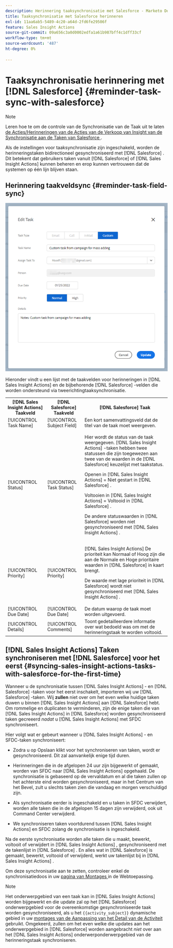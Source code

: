 ```yaml
---
description: Herinnering taaksynchronisatie met Salesforce - Marketo Docs - Productdocumentatie
title: Taaksynchronisatie met Salesforce herinneren
exl-id: 11aa6ab5-5489-4c20-a64d-2fd6fe29506f
feature: Sales Insight Actions
source-git-commit: 09a656c3a0d0002edfa1a61b987bff4c1dff33cf
workflow-type: tm+mt
source-wordcount: '487'
ht-degree: 0%

---
```


# Taaksynchronisatie herinnering met [!DNL Salesforce] {#reminder-task-sync-with-salesforce}

>[!NOTE]
>
>Leren hoe te om de controle van de Synchronisatie van de Taak uit te laten [ de Acties/Herinneringen van de Acties van de Verkoop van Insight van de Synchronisatie aan de Taken van Salesforce ](/help/marketo/product-docs/marketo-sales-insight/actions/crm/salesforce-integration/sync-sales-activities-to-salesforce.md#sync-sales-insight-actions-tasks-reminders-to-salesforce-tasks).

Als de instellingen voor taaksynchronisatie zijn ingeschakeld, worden de herinneringstaken bidirectioneel gesynchroniseerd met [!DNL Salesforce] . Dit betekent dat gebruikers taken vanuit [!DNL Salesforce] of [!DNL Sales Insight Actions] kunnen beheren en erop kunnen vertrouwen dat de systemen op één lijn blijven staan.

## Herinnering taakveldsync {#reminder-task-field-sync}

![](assets/reminder-task-sync-with-salesforce-1.png)

Hieronder vindt u een lijst met de taakvelden voor herinneringen in [!DNL Sales Insight Actions] en de bijbehorende [!DNL Salesforce] -velden die worden ondersteund via tweerichtingtaaksynchronisatie.

<table>
 <tr>
  <th>[!DNL Sales Insight Actions] Taakveld</th>
  <th>[!DNL Salesforce] Taakveld</th>
  <th>[!DNL Salesforce] Taak</th>
 </tr>
 <tr>
  <td>[!UICONTROL Task Name]</td>
  <td>[!UICONTROL Subject Field]</td>
  <td>Een kort samenvattingsveld dat de titel van de taak moet weergeven.</td>
 </tr>
 <tr>
  <td>[!UICONTROL Status]</td>
  <td>[!UICONTROL Task Status]</td>
  <td><p>Hier wordt de status van de taak weergegeven. [!DNL Sales Insight Actions] -taken hebben twee statussen die zijn toegewezen aan twee van de waarden in de [!DNL Salesforce] keuzelijst met taakstatus.</p>
  <p>Openen in [!DNL Sales Insight Actions] = Niet gestart in [!DNL Salesforce] .</p>
  <p>Voltooien in [!DNL Sales Insight Actions] = Voltooid in [!DNL Salesforce] .</p>
  <p>De andere statuswaarden in [!DNL Salesforce] worden niet gesynchroniseerd met [!DNL Sales Insight Actions] .</p></td>
 </tr>
 <tr>
  <td>[!UICONTROL Priority]</td>
  <td>[!UICONTROL Priority]</td>
  <td><p>[!DNL Sales Insight Actions] De prioriteit kan Normaal of Hoog zijn die aan de Normale en Hoge prioritaire waarden in [!DNL Salesforce] in kaart brengt.</p>
  <p>De waarde met lage prioriteit in [!DNL Salesforce] wordt niet gesynchroniseerd met [!DNL Sales Insight Actions] .</p></td>
 </tr>
 <tr>
  <td>[!UICONTROL Due Date]</td>
  <td>[!UICONTROL Due Date]</td>
  <td>De datum waarop de taak moet worden uitgevoerd.</td>
 </tr>
 <tr>
  <td>[!UICONTROL Details]</td>
  <td>[!UICONTROL Comments]</td>
  <td>Toont gedetailleerdere informatie over wat bedoeld was om met de herinneringstaak te worden voltooid.</td>
 </tr>
</table>

## [!DNL Sales Insight Actions] Taken synchroniseren met [!DNL Salesforce] voor het eerst {#syncing-sales-insight-actions-tasks-with-salesforce-for-the-first-time}

Wanneer u de synchronisatie tussen [!DNL Sales Insight Actions] - en [!DNL Salesforce] -taken voor het eerst inschakelt, importeren wij uw [!DNL Salesforce] -taken. Wij **zullen** niet over om het even welke huidige taken duwen u binnen [!DNL Sales Insight Actions] aan [!DNL Salesforce] hebt. Om rommelige en duplicaten te verminderen, zijn de enige taken die van [!DNL Sales Insight Actions] in [!DNL Salesforce] worden gesynchroniseerd taken gecreeerd *nadat* u [!DNL Sales Insight Actions] met SFDC synchroniseert.

Hier volgt wat er gebeurt wanneer u [!DNL Sales Insight Actions] - en SFDC-taken synchroniseert:

* Zodra u op Opslaan klikt voor het synchroniseren van taken, wordt er gesynchroniseerd. Dit zal aanvankelijk enige tijd duren.

* Herinneringen die in de afgelopen 24 uur zijn bijgewerkt of gemaakt, worden van SFDC naar [!DNL Sales Insight Actions] opgehaald. De synchronisatie is gebaseerd op de vervaldatum en al die taken zullen op het achterste eind worden gesynchroniseerd, maar in het Centrum van het Bevel, zult u slechts taken zien die vandaag en morgen verschuldigd zijn.

* Als synchronisatie eerder is ingeschakeld en u taken in SFDC verwijdert, worden alle taken die in de afgelopen 15 dagen zijn verwijderd, ook uit Command Center verwijderd.

* We synchroniseren taken voortdurend tussen [!DNL Sales Insight Actions] en SFDC zolang de synchronisatie is ingeschakeld.

Na de eerste synchronisatie worden alle taken die u maakt, bewerkt, voltooit of verwijdert in [!DNL Sales Insight Actions] , gesynchroniseerd met de takenlijst in [!DNL Salesforce] . En alles wat in [!DNL Salesforce] is gemaakt, bewerkt, voltooid of verwijderd, werkt uw takenlijst bij in [!DNL Sales Insight Actions] .

Om deze synchronisatie aan te zetten, controleer enkel de synchronisatiedoos in uw [ pagina van Montages ](https://toutapp.com/login) in de Webtoepassing.

>[!NOTE]
>
>Het onderwerpgebied van een taak kan in [!DNL Sales Insight Actions] worden bijgewerkt en die update zal op het [!DNL Salesforce] onderwerpgebied voor de overeenkomstige gesynchroniseerde taak worden gesynchroniseerd, als u het `{{activity_subject}}` dynamische gebied in uw [ montages van de Aanpassing van het Detail van de Activiteit ](/help/marketo/product-docs/marketo-sales-insight/actions/crm/salesforce-integration/configure-salesforce-activity-detail-customization.md) gebruikt. Omgekeerd, zullen om het even welke die updates aan het onderwerpgebied in [!DNL Salesforce] worden aangebracht *niet* over aan het [!DNL Sales Insight Actions] onderwerponderwerpgebied van de herinneringstaak synchroniseren.
